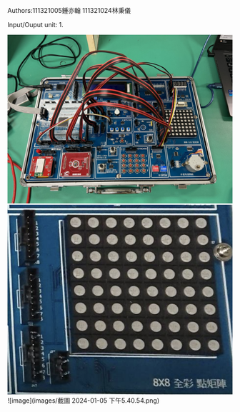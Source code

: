 

Authors:111321005鍾亦翰 111321024林秉儀

Input/Ouput unit:
1.

![My Image](images/IMG_4616.jpg)
![My Image](images/wahhh)
![image](images/截圖 2024-01-05 下午5.40.54.png)
